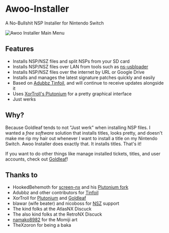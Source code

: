 # Awoo-Installer
A No-Bullshit NSP Installer for Nintendo Switch

![Awoo Installer Main Menu](https://i.imgur.com/HQGLrhc.jpg)

## Features
- Installs NSP/NSZ files and split NSPs from your SD card
- Installs NSP/NSZ files over LAN from tools such as [ns-usbloader](https://github.com/developersu/ns-usbloader)
- Installs NSP/NSZ files over the internet by URL or Google Drive
- Installs and manages the latest signature patches quickly and easily
- Based on [Adubbz Tinfoil](https://github.com/Adubbz/Tinfoil), and will continue to receive updates alongside it
- Uses [XorTroll's Plutonium](https://github.com/XorTroll/Plutonium) for a pretty graphical interface
- Just werks

## Why?
Because Goldleaf tends to not "Just werk" when installing NSP files. I wanted a *free software* solution that installs titles, looks pretty, and doesn't make me rip my hair out whenever I want to install a title on my Nintendo Switch. Awoo Installer does exactly that. It installs titles. That's it!

If you want to do other things like manage installed tickets, titles, and user accounts, check out [Goldleaf](https://github.com/XorTroll/Goldleaf)!

## Thanks to
- HookedBehemoth for [screen-nx](https://github.com/HookedBehemoth/screen-nx) and his [Plutonium fork](https://github.com/HookedBehemoth/Plutonium)
- Adubbz and other contributors for [Tinfoil](https://github.com/Adubbz/Tinfoil)
- XorTroll for [Plutonium](https://github.com/XorTroll/Plutonium) and [Goldleaf](https://github.com/XorTroll/Goldleaf)
- blawar (wife beater) and nicoboss for [NSZ](https://github.com/nicoboss/nsz) support
- The kind folks at the AtlasNX Discuck
- The also kind folks at the RetroNX Discuck
- [namako8982](https://www.pixiv.net/member.php?id=14235616) for the Momiji art
- TheXzoron for being a baka
